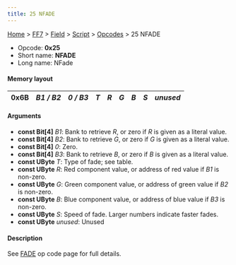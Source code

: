 ```yaml
---
title: 25 NFADE
---
```


[Home](/Main%20Page.md) > [FF7](/FF7.md) > [Field](/FF7/Field.md) > [Script](/FF7/Field/Script.md) > [Opcodes](/FF7/Field/Script/Opcodes.md) > 25 NFADE

-   Opcode: **0x25**
-   Short name: **NFADE**
-   Long name: NFade

#### Memory layout

| 0x6B | *B1 / B2* | *0 / B3* | *T* | *R* | *G* | *B* | *S* | *unused* |
|------|-----------|----------|-----|-----|-----|-----|-----|----------|

#### Arguments

-   **const Bit\[4\]** *B1*: Bank to retrieve *R*, or zero if *R* is
    given as a literal value.
-   **const Bit\[4\]** *B2*: Bank to retrieve *G*, or zero if *G* is
    given as a literal value.
-   **const Bit\[4\]** *0*: Zero.
-   **const Bit\[4\]** *B3*: Bank to retrieve *B*, or zero if *B* is
    given as a literal value.
-   **const UByte** *T*: Type of fade; see table.
-   **const UByte** *R*: Red component value, or address of red value if
    *B1* is non-zero.
-   **const UByte** *G*: Green component value, or address of green
    value if *B2* is non-zero.
-   **const UByte** *B*: Blue component value, or address of blue value
    if *B3* is non-zero.
-   **const UByte** *S*: Speed of fade. Larger numbers indicate faster
    fades.
-   **const UByte** *unused*: Unused

#### Description

See [FADE][] op code page for full details.

  [FADE]: /FF7/Field/Script/Opcodes/6B%20FADE.md "wikilink"
